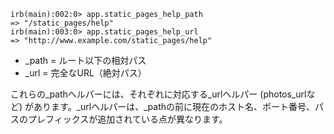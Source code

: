 ```
irb(main):002:0> app.static_pages_help_path
=> "/static_pages/help"
irb(main):003:0> app.static_pages_help_url
=> "http://www.example.com/static_pages/help"
```
- _path = ルート以下の相対パス
- _url =  完全なURL（絶対パス）

これらの_pathヘルパーには、それぞれに対応する_urlヘルパー (photos_urlなど) があります。_urlヘルパーは、_pathの前に現在のホスト名、ポート番号、パスのプレフィックスが追加されている点が異なります。


